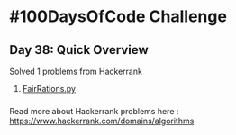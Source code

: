 # #100DaysOfCode Challenge
## Day 38: Quick Overview
Solved 1 problems from Hackerrank  
1. [FairRations.py](https://github.com/divyatejakotteti/100DaysOfCode/blob/master/Day%2038/FairRations.py)
### 
Read more about Hackerrank problems here : https://www.hackerrank.com/domains/algorithms